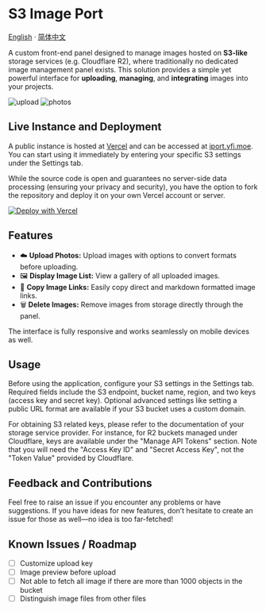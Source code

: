 # S3 Image Port

<p>
<a href="README.md">English</a>
·
<a href="/doc/readme_zh.md">简体中文</a>
</p>

A custom front-end panel designed to manage images hosted on **S3-like** storage services (e.g. Cloudflare R2), where traditionally no dedicated image management panel exists. This solution provides a simple yet powerful interface for **uploading**, **managing**, and **integrating** images into your projects.

![upload](https://i.yfi.moe/i/2024/04/28/2yo5d-7h.png)
![photos](https://i.yfi.moe/i/2024/04/28/2wdb5-wq.png)

## Live Instance and Deployment

A public instance is hosted at [Vercel](https://vercel.com) and can be accessed at [iport.yfi.moe](https://iport.yfi.moe). You can start using it immediately by entering your specific S3 settings under the Settings tab.

While the source code is open and guarantees no server-side data processing (ensuring your privacy and security), you have the option to fork the repository and deploy it on your own Vercel account or server.

[![Deploy with Vercel](https://vercel.com/button)](https://vercel.com/new/clone?repository-url=https%3A%2F%2Fgithub.com%2Fyy4382%2Fs3-image-port)

## Features

- :cloud: **Upload Photos:** Upload images with options to convert formats before uploading.
- :framed_picture: **Display Image List:** View a gallery of all uploaded images.
- :link: **Copy Image Links:** Easily copy direct and markdown formatted image links.
- :wastebasket: **Delete Images:** Remove images from storage directly through the panel.

The interface is fully responsive and works seamlessly on mobile devices as well.

## Usage

Before using the application, configure your S3 settings in the Settings tab. Required fields include the S3 endpoint, bucket name, region, and two keys (access key and secret key). Optional advanced settings like setting a public URL format are available if your S3 bucket uses a custom domain.

For obtaining S3 related keys, please refer to the documentation of your storage service provider. For instance, for R2 buckets managed under Cloudflare, keys are available under the "Manage API Tokens" section. Note that you will need the "Access Key ID" and "Secret Access Key", not the "Token Value" provided by Cloudflare.

## Feedback and Contributions

Feel free to raise an issue if you encounter any problems or have suggestions.
If you have ideas for new features, don’t hesitate to create an issue for those as well—no idea is too far-fetched!

## Known Issues / Roadmap

- [ ] Customize upload key
- [ ] Image preview before upload
- [ ] Not able to fetch all image if there are more than 1000 objects in the bucket
- [ ] Distinguish image files from other files
